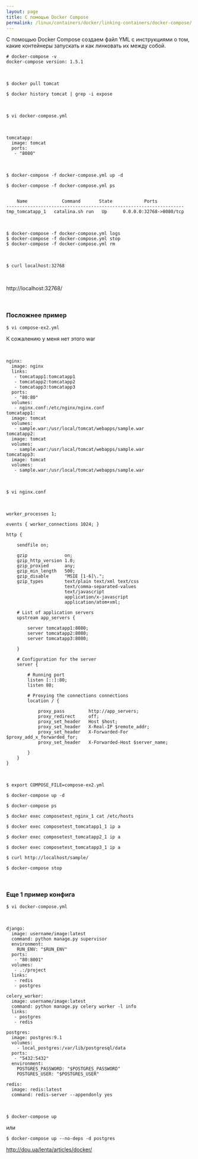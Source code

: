 ```yaml
---
layout: page
title: С помощью Docker Compose
permalink: /linux/containers/docker/linking-containers/docker-compose/
---
```



С помощью Docker Compose создаем файл YML с инструкциями о том, какие контейнеры запускать и как линковать их между собой.



    # docker-compose -v
    docker-compose version: 1.5.1


<br/>

    $ docker pull tomcat

    $ docker history tomcat | grep -i expose

<br/>

    $ vi docker-compose.yml

<br/>

    tomcatapp:
      image: tomcat
      ports:
       - "8080"

<br/>


    $ docker-compose -f docker-compose.yml up -d

    $ docker-compose -f docker-compose.yml ps


        Name             Command       State            Ports          
    -------------------------------------------------------------------
    tmp_tomcatapp_1   catalina.sh run   Up      0.0.0.0:32768->8080/tcp

<br/>


    $ docker-compose -f docker-compose.yml logs
    $ docker-compose -f docker-compose.yml stop
    $ docker-compose -f docker-compose.yml rm

<br/>

    $ curl localhost:32768

<br/>

http://localhost:32768/



<br/>

### Посложнее пример


    $ vi compose-ex2.yml


К сожалению у меня нет этого war

<br/>

    nginx:
      image: nginx
      links:
       - tomcatapp1:tomcatapp1
       - tomcatapp2:tomcatapp2
       - tomcatapp3:tomcatapp3
      ports:
       - "80:80"
      volumes:
       - nginx.conf:/etc/nginx/nginx.conf
    tomcatapp1:
      image: tomcat
      volumes:
       - sample.war:/usr/local/tomcat/webapps/sample.war
    tomcatapp2:
      image: tomcat
      volumes:
       - sample.war:/usr/local/tomcat/webapps/sample.war
    tomcatapp3:
      image: tomcat
      volumes:
       - sample.war:/usr/local/tomcat/webapps/sample.war


<br/>

    $ vi nginx.conf

<br/>

    worker_processes 1;

    events { worker_connections 1024; }

    http {

        sendfile on;

        gzip              on;
        gzip_http_version 1.0;
        gzip_proxied      any;
        gzip_min_length   500;
        gzip_disable      "MSIE [1-6]\.";
        gzip_types        text/plain text/xml text/css
                          text/comma-separated-values
                          text/javascript
                          application/x-javascript
                          application/atom+xml;

        # List of application servers
        upstream app_servers {

            server tomcatapp1:8080;
            server tomcatapp2:8080;
            server tomcatapp3:8080;

        }

        # Configuration for the server
        server {

            # Running port
            listen [::]:80;
            listen 80;

            # Proxying the connections connections
            location / {

                proxy_pass         http://app_servers;
                proxy_redirect     off;
                proxy_set_header   Host $host;
                proxy_set_header   X-Real-IP $remote_addr;
                proxy_set_header   X-Forwarded-For $proxy_add_x_forwarded_for;
                proxy_set_header   X-Forwarded-Host $server_name;

            }
        }
    }

<br/>

    $ export COMPOSE_FILE=compose-ex2.yml

    $ docker-compose up -d

    $ docker-compose ps

    $ docker exec composetest_nginx_1 cat /etc/hosts

    $ docker exec composetest_tomcatapp1_1 ip a

    $ docker exec composetest_tomcatapp2_1 ip a

    $ docker exec composetest_tomcatapp3_1 ip a

    $ curl http://localhost/sample/

    $ docker-compose stop


<br/>

### Еще 1 пример конфига


    $ vi docker-compose.yml

<br/>

    django:
      image: username/image:latest
      command: python manage.py supervisor
      environment:
        RUN_ENV: "$RUN_ENV"
      ports:
       - "80:8001"
      volumes:
       - .:/project
      links:
       - redis
       - postgres

    celery_worker:
      image: username/image:latest
      command: python manage.py celery worker -l info
      links:
       - postgres
       - redis

    postgres:
      image: postgres:9.1
      volumes:
        - local_postgres:/var/lib/postgresql/data
      ports:
       - "5432:5432"
      environment:
        POSTGRES_PASSWORD: "$POSTGRES_PASSWORD"
        POSTGRES_USER: "$POSTGRES_USER"  

    redis:
      image: redis:latest
      command: redis-server --appendonly yes


<br/>

    $ docker-compose up

или

    $ docker-compose up --no-deps -d postgres


http://dou.ua/lenta/articles/docker/
